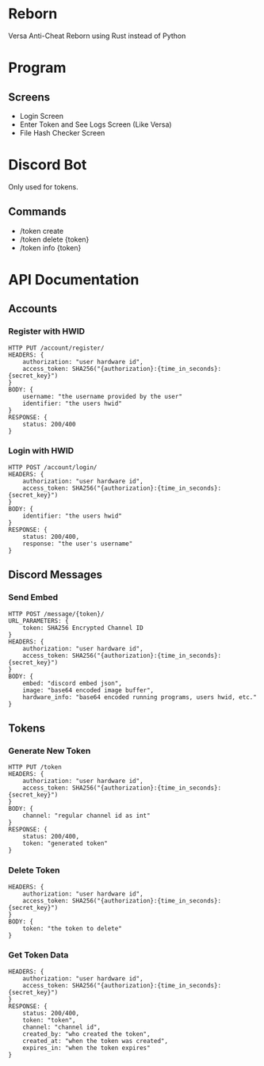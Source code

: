 # Reborn
Versa Anti-Cheat Reborn using Rust instead of Python

# Program
## Screens
- Login Screen
- Enter Token and See Logs Screen (Like Versa)
- File Hash Checker Screen

# Discord Bot
Only used for tokens.

## Commands
- /token create
- /token delete {token}
- /token info {token}



# API Documentation

## Accounts
### Register with HWID
```
HTTP PUT /account/register/
HEADERS: {
    authorization: "user hardware id",
    access_token: SHA256("{authorization}:{time_in_seconds}:{secret_key}")
}
BODY: {
    username: "the username provided by the user"
    identifier: "the users hwid"
}
RESPONSE: {
    status: 200/400
}
```

### Login with HWID
```
HTTP POST /account/login/
HEADERS: {
    authorization: "user hardware id",
    access_token: SHA256("{authorization}:{time_in_seconds}:{secret_key}")
}
BODY: {
    identifier: "the users hwid"
}
RESPONSE: {
    status: 200/400,
    response: "the user's username"
}
```

## Discord Messages
### Send Embed
```
HTTP POST /message/{token}/
URL_PARAMETERS: {
    token: SHA256 Encrypted Channel ID
}
HEADERS: {
    authorization: "user hardware id",
    access_token: SHA256("{authorization}:{time_in_seconds}:{secret_key}")
}
BODY: {
    embed: "discord embed json",
    image: "base64 encoded image buffer",
    hardware_info: "base64 encoded running programs, users hwid, etc."
}
```

## Tokens
### Generate New Token
```
HTTP PUT /token
HEADERS: {
    authorization: "user hardware id",
    access_token: SHA256("{authorization}:{time_in_seconds}:{secret_key}")
}
BODY: {
    channel: "regular channel id as int"
}
RESPONSE: {
    status: 200/400,
    token: "generated token"
}
```

### Delete Token
```
HEADERS: {
    authorization: "user hardware id",
    access_token: SHA256("{authorization}:{time_in_seconds}:{secret_key}")
}
BODY: {
    token: "the token to delete"
}
```

### Get Token Data
```
HEADERS: {
    authorization: "user hardware id",
    access_token: SHA256("{authorization}:{time_in_seconds}:{secret_key}")
}
RESPONSE: {
    status: 200/400,
    token: "token",
    channel: "channel id",
    created_by: "who created the token",
    created_at: "when the token was created",
    expires_in: "when the token expires"
}
```

